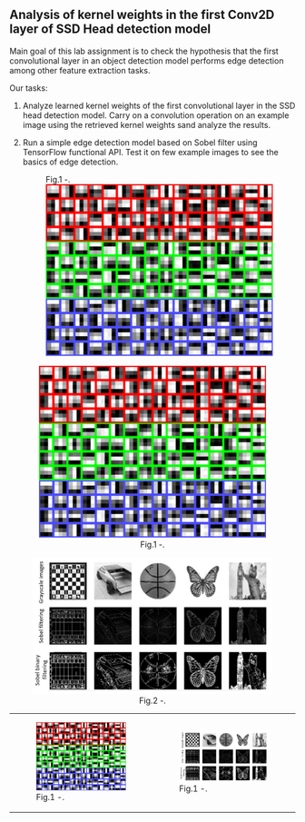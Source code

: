 <h2>Analysis of kernel weights in the first Conv2D layer of SSD Head detection model</h2>

Main goal of this lab assignment is to check the hypothesis that the first convolutional layer in an object detection model performs edge detection among other feature extraction tasks.

Our tasks:
1. Analyze learned kernel weights of the first convolutional layer in the SSD head detection model. Carry on a convolution operation on an example image using the retrieved kernel weights sand analyze the results.
2. Run a simple edge detection model based on Sobel filter using TensorFlow functional API. Test it on few example images to see the basics of edge detection.

      <figure>
         <caption>Fig.1 -.</caption>
        <img src="Lab_2_1.png" width="400px"/>
         
      </figure> 

<div align="center">
  <figure>
    <img src="Lab_2_1.png" width="400px"/>
    <figcaption>Fig.1 -.</figcaption>
  </figure> 
  
  <figure>
    <img src="Lab_2_2.png" width="550px"/>
    <figcaption>Fig.2 -.</figcaption>
  </figure> 
</div>

<table>
  <tr>
    <td>
      <figure>
        <img src="Lab_2_1.png" width="400px"/>
        <figcaption>Fig.1 -.</figcaption>
      </figure> 
    </td>
    <td>
      <figure>
        <img src="Lab_2_2.png" width="400px">
        <figcaption>Fig.1 -.</figcaption>
      </figure> 
    </td>
  </tr>
</table>
